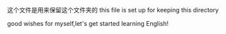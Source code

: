 这个文件是用来保留这个文件夹的
this file is set up for keeping this directory

good wishes for myself,let's get started learning English!